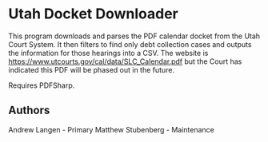 # Utah Docket Downloader
This program downloads and parses the PDF calendar docket from the Utah Court System. It then filters to find only debt collection cases and outputs the information for those hearings into a CSV. 
The website is https://www.utcourts.gov/cal/data/SLC_Calendar.pdf but the Court has indicated this PDF will be phased out in the future.

Requires PDFSharp.

## Authors
Andrew Langen - Primary
Matthew Stubenberg - Maintenance